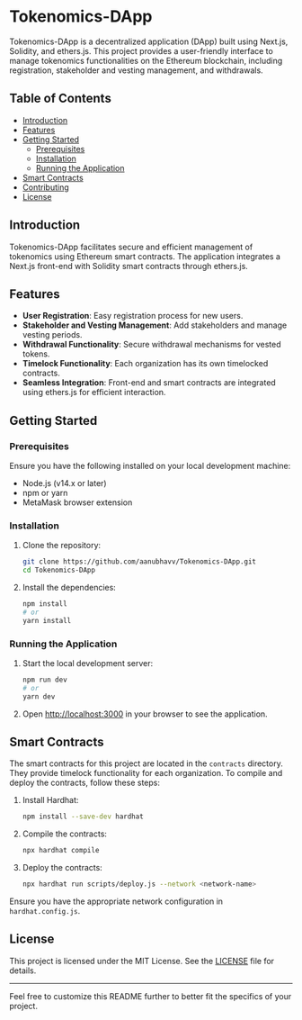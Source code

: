# Tokenomics-DApp

Tokenomics-DApp is a decentralized application (DApp) built using Next.js, Solidity, and ethers.js. This project provides a user-friendly interface to manage tokenomics functionalities on the Ethereum blockchain, including registration, stakeholder and vesting management, and withdrawals.

## Table of Contents

- [Introduction](#introduction)
- [Features](#features)
- [Getting Started](#getting-started)
  - [Prerequisites](#prerequisites)
  - [Installation](#installation)
  - [Running the Application](#running-the-application)
- [Smart Contracts](#smart-contracts)
- [Contributing](#contributing)
- [License](#license)

## Introduction

Tokenomics-DApp facilitates secure and efficient management of tokenomics using Ethereum smart contracts. The application integrates a Next.js front-end with Solidity smart contracts through ethers.js.

## Features

- **User Registration**: Easy registration process for new users.
- **Stakeholder and Vesting Management**: Add stakeholders and manage vesting periods.
- **Withdrawal Functionality**: Secure withdrawal mechanisms for vested tokens.
- **Timelock Functionality**: Each organization has its own timelocked contracts.
- **Seamless Integration**: Front-end and smart contracts are integrated using ethers.js for efficient interaction.

## Getting Started

### Prerequisites

Ensure you have the following installed on your local development machine:

- Node.js (v14.x or later)
- npm or yarn
- MetaMask browser extension

### Installation

1. Clone the repository:
   ```sh
   git clone https://github.com/aanubhavv/Tokenomics-DApp.git
   cd Tokenomics-DApp
   ```

2. Install the dependencies:
   ```sh
   npm install
   # or
   yarn install
   ```

### Running the Application

1. Start the local development server:
   ```sh
   npm run dev
   # or
   yarn dev
   ```

2. Open [http://localhost:3000](http://localhost:3000) in your browser to see the application.

## Smart Contracts

The smart contracts for this project are located in the `contracts` directory. They provide timelock functionality for each organization. To compile and deploy the contracts, follow these steps:

1. Install Hardhat:
   ```sh
   npm install --save-dev hardhat
   ```

2. Compile the contracts:
   ```sh
   npx hardhat compile
   ```

3. Deploy the contracts:
   ```sh
   npx hardhat run scripts/deploy.js --network <network-name>
   ```

Ensure you have the appropriate network configuration in `hardhat.config.js`.

## License

This project is licensed under the MIT License. See the [LICENSE](LICENSE) file for details.

---

Feel free to customize this README further to better fit the specifics of your project.
